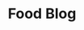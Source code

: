 ---
title: Food Blog
menu:
  sidebar:
    name: Food Blog
    identifier: food-blog
    weight: 30
---